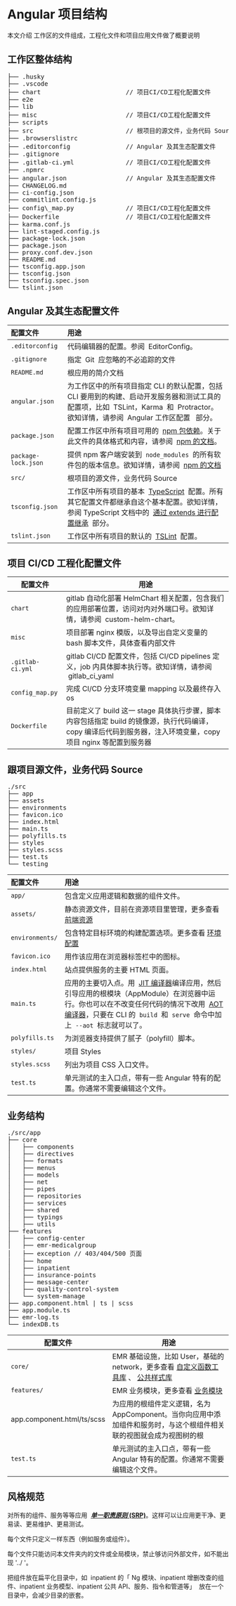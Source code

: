 
# Angular 项目结构

本文介绍 工作区的文件组成，工程化文件和项目应用文件做了概要说明

## 工作区整体结构

<pre>
├── .husky
├── .vscode
├── chart                       // 项目CI/CD工程化配置文件
├── e2e
├── lib
├── misc                        // 项目CI/CD工程化配置文件
├── scripts
├── src                         // 根项目的源文件，业务代码 Source
├── .browserslistrc
├── .editorconfig               // Angular 及其生态配置文件
├── .gitignore
├── .gitlab-ci.yml              // 项目CI/CD工程化配置文件
├── .npmrc
├── angular.json                // Angular 及其生态配置文件
├── CHANGELOG.md
├── ci-config.json
├── commitlint.config.js
├── config\_map.py              // 项目CI/CD工程化配置文件
├── Dockerfile                  // 项目CI/CD工程化配置文件
├── karma.conf.js
├── lint-staged.config.js
├── package-lock.json
├── package.json
├── proxy.conf.dev.json
├── README.md
├── tsconfig.app.json
├── tsconfig.json
├── tsconfig.spec.json
└── tslint.json
</pre>

## Angular 及其生态配置文件

| 配置文件            | 用途                                                                                                                                                                                                                                                                                               |
| :------------------ | :------------------------------------------------------------------------------------------------------------------------------------------------------------------------------------------------------------------------------------------------------------------------------------------------- |
| `.editorconfig`     | 代码编辑器的配置。参阅  EditorConfig。                                                                                                                                                                                                                                                             |
| `.gitignore`        | 指定  Git  应忽略的不必追踪的文件                                                                                                                                                                                                                                                                  |
| `README.md`         | 根应用的简介文档                                                                                                                                                                                                                                                                                   |
| `angular.json`      | 为工作区中的所有项目指定 CLI 的默认配置，包括 CLI 要用到的构建、启动开发服务器和测试工具的配置项，比如  TSLint，Karma  和  Protractor。 欲知详情，请参阅  Angular 工作区配置   部分。                                                                                                              |
| `package.json`      | 配置工作区中所有项目可用的  [npm 包依赖](https://angular.cn/guide/npm-packages)。关于此文件的具体格式和内容，请参阅  [npm 的文档](https://docs.npmjs.com/files/package.json)。                                                                                                                     |
| `package-lock.json` | 提供 npm 客户端安装到  `node_modules`  的所有软件包的版本信息。欲知详情，请参阅  [npm 的文档](https://docs.npmjs.com/files/package-lock.json)                                                                                                                                                      |
| `src/`              | 根项目的源文件，业务代码 Source                                                                                                                                                                                                                                                                    |
| `tsconfig.json`     | 工作区中所有项目的基本  [TypeScript](https://www.typescriptlang.org/)  配置。所有其它配置文件都继承自这个基本配置。欲知详情，参阅 TypeScript 文档中的  [通过 extends 进行配置继承](https://www.typescriptlang.org/docs/handbook/tsconfig-json.html#configuration-inheritance-with-extends)  部分。 |
| `tslint.json`       | 工作区中所有项目的默认的  [TSLint](https://palantir.github.io/tslint/)  配置。                                                                                                                                                                                                                     |

## 项目 CI/CD 工程化配置文件

| 配置文件          | 用途                                                                                                                                                           |
| ----------------- | -------------------------------------------------------------------------------------------------------------------------------------------------------------- |
| `chart `          | gitlab 自动化部署 HelmChart 相关配置，包含我们的应用部署位置，访问对内对外端口号。欲知详情，请参阅  custom-helm-chart。                                        |
| `misc`            | 项目部署 nginx 模版，以及导出自定义变量的 bash 脚本文件，具体查看内部文件                                                                                      |
| `.gitlab-ci.yml ` | gitlab CI/CD 配置文件，包括 CI/CD pipelines 定义，job 内具体脚本执行等。欲知详情，请参阅  gitlab_ci_yaml                                                       |
| `config_map.py`   | 完成 CI/CD 分支环境变量 mapping 以及最终存入 os                                                                                                                |
| `Dockerfile`      | 目前定义了 build 这一 stage 具体执行步骤，脚本内容包括指定 build 的镜像源，执行代码编译，copy 编译后代码到服务器，注入环境变量，copy 项目 nginx 等配置到服务器 |

## 跟项目源文件，业务代码 Source

<pre>
./src
├── app
├── assets
├── environments
├── favicon.ico
├── index.html
├── main.ts
├── polyfills.ts
├── styles
├── styles.scss
├── test.ts
└── testing
</pre>

| 配置文件        | 用途                                                                                                                                                                                                                                                                                                    |
| :-------------- | :------------------------------------------------------------------------------------------------------------------------------------------------------------------------------------------------------------------------------------------------------------------------------------------------------ |
| `app/`          | 包含定义应用逻辑和数据的组件文件。                                                                                                                                                                                                                                                                      |
| `assets/`       | 静态资源文件，目前在资源项目里管理，更多查看 [前端资源](/pages/viewpage.action?pageId=182486430)                                                                                                                                                                                                        |
| `environments/` | 包含特定目标环境的构建配置选项。更多查看 [环境配置](/pages/createpage.action?spaceKey=~yxf&title=%E7%8E%AF%E5%A2%83%E9%85%8D%E7%BD%AE&linkCreation=true&fromPageId=182486417)                                                                                                                           |
| `favicon.ico`   | 用作该应用在浏览器标签栏中的图标。                                                                                                                                                                                                                                                                      |
| `index.html`    | 站点提供服务的主要 HTML 页面。                                                                                                                                                                                                                                                                          |
| `main.ts`       | 应用的主要切入点。用  [JIT 编译器](https://angular.cn/guide/glossary#jit)编译应用，然后引导应用的根模块（AppModule）在浏览器中运行。你也可以在不改变任何代码的情况下改用  [AOT 编译器](https://angular.cn/guide/aot-compiler)，只要在 CLI 的  `build`  和  `serve`  命令中加上  `--aot`  标志就可以了。 |
| `polyfills.ts`  | 为浏览器支持提供了腻子（polyfill）脚本。                                                                                                                                                                                                                                                                |
| `styles/`       | 项目 Styles                                                                                                                                                                                                                                                                                             |
| `styles.scss`   | 列出为项目 CSS 入口文件。                                                                                                                                                                                                                                                                               |
| `test.ts`       | 单元测试的主入口点，带有一些 Angular 特有的配置。你通常不需要编辑这个文件。                                                                                                                                                                                                                             |

## 业务结构

<pre>
./src/app
├── core
│   ├── components
│   ├── directives
│   ├── formats
│   ├── menus
│   ├── models
│   ├── net
│   ├── pipes
│   ├── repositories
│   ├── services
│   ├── shared
│   ├── typings
│   ├── utils
├── features
│   ├── config-center
│   ├── emr-medicalgroup
│   ├── exception // 403/404/500 页面
│   ├── home
│   ├── inpatient
│   ├── insurance-points
│   ├── message-center
│   ├── quality-control-system
│   └── system-manage
├── app.component.html | ts | scss
├── app.module.ts
├── emr-log.ts
└── indexDB.ts
</pre>

| 配置文件                   | 用途                                                                                                                                                                   |
| -------------------------- | ---------------------------------------------------------------------------------------------------------------------------------------------------------------------- |
| `core/`                    | EMR 基础设施，比如 User，基础的 network，更多查看 [自定义函数工具库](/pages/viewpage.action?pageId=182486440) 、 [公共样式库](/pages/viewpage.action?pageId=182486444) |
| `features/`                | EMR 业务模块，更多查看 [业务模块](/pages/viewpage.action?pageId=43455896)                                                                                              |
| app.component.html/ts/scss | 为应用的根组件定义逻辑，名为 AppComponent。当你向应用中添加组件和服务时，与这个根组件相关联的视图就会成为视图树的根                                                    |
| `test.ts`                  | 单元测试的主入口点，带有一些 Angular 特有的配置。你通常不需要编辑这个文件。                                                                                            |

## 风格规范

对所有的组件、服务等等应用  **[*单一职责原则* (SRP)](https://zh.wikipedia.org/wiki/%E5%8D%95%E4%B8%80%E5%8A%9F%E8%83%BD%E5%8E%9F%E5%88%99)**。这样可以让应用更干净、更易读、更易维护、更易测试。

每个文件只定义一样东西（例如服务或组件）。

每个文件只能访问本文件夹内的文件或全局模块，禁止够访问外部文件，如不能出现 '../ '。

把组件放在扁平化目录中，如  inpatient 的「 Ng 模块、inpatient 增删改查的组件、inpatient 业务模型、inpatient 公共 API、服务、指令和管道等」  放在一个目录中，会减少目录的嵌套。
